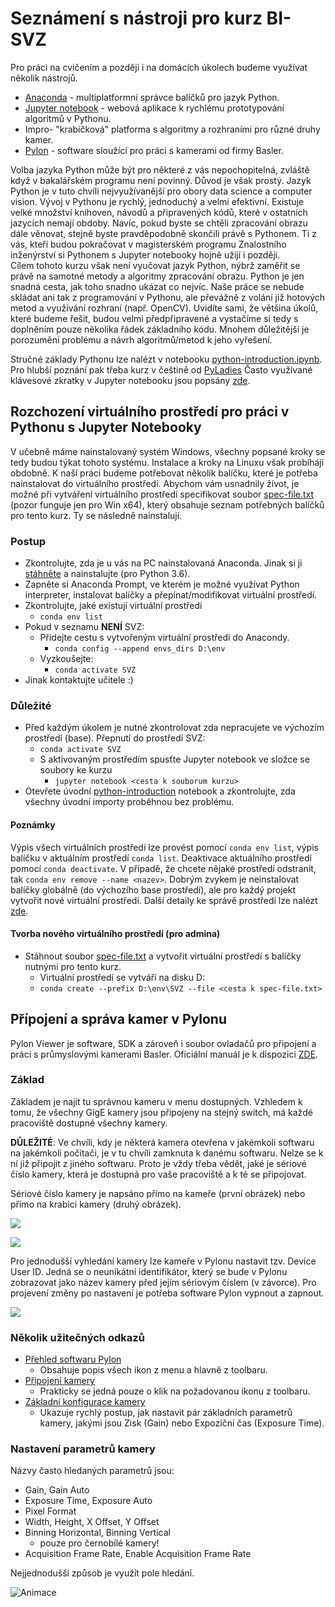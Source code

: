 # Seznámení s nástroji pro kurz BI-SVZ
Pro práci na cvičením a později i na domácích úkolech budeme využívat několik nástrojů. 
* [Anaconda](https://www.anaconda.com/) - multiplatformní správce balíčků pro jazyk Python.
* [Jupyter notebook](http://jupyter.org/) - webová aplikace k rychlému prototypování algoritmů v Pythonu.
* Impro- "krabičková" platforma s algoritmy a rozhraními pro různé druhy kamer.
* [Pylon](https://www.baslerweb.com/en/products/software/basler-pylon-camera-software-suite/) - software sloužící pro práci s kamerami od firmy Basler. 
  
Volba jazyka Python může být pro některé z vás nepochopitelná, zvláště když v bakalářském programu není povinný. Důvod je však prostý. Jazyk Python je v tuto chvíli nejvyužívanější pro obory data science a computer vision. Vývoj v Pythonu je rychlý, jednoduchý a velmi efektivní. Existuje velké množství knihoven, návodů a připravených kódů, které v ostatních jazycích nemají obdoby. Navíc, pokud byste se chtěli zpracování obrazu dále věnovat, stejně byste pravděpodobně skončili právě s Pythonem. Ti z vás, kteří budou pokračovat v magisterském programu Znalostního inženýrství si Pythonem s Jupyter notebooky hojně užijí i později.
​    
Cílem tohoto kurzu však není vyučovat jazyk Python, nýbrž zaměřit se právě na samotné metody a algoritmy zpracování obrazu. Python je jen snadná cesta, jak toho snadno ukázat co nejvíc. Naše práce se nebude skládat ani tak z programování v Pythonu, ale převážně z volání již hotových metod a využívání rozhraní (např. OpenCV). Uvidíte sami, že většina úkolů, které budeme řešit, budou velmi předpřipravené a vystačíme si tedy s doplněním pouze několika řádek základního kódu. Mnohem důležitější je porozumění problému a návrh algoritmů/metod k jeho vyřešení.

Stručné základy Pythonu lze nalézt v notebooku [python-introduction.ipynb](python-introduction.ipynb). Pro hlubší poznání pak třeba kurz v češtině od [PyLadies](https://naucse.python.cz/course/pyladies/)
Často využívané klávesové zkratky v Jupyter notebooku jsou popsány [zde](../jupyter-notebook-cheat-sheet.pdf).


## Rozchození virtuálního prostředí pro práci v Pythonu s Jupyter Notebooky

V učebně máme nainstalovaný systém Windows, všechny popsané kroky se tedy budou týkat tohoto systému. Instalace a kroky na Linuxu však probíhájí obdobně. 
K naší práci budeme potřebovat několik balíčku, které je potřeba nainstalovat do virtuálního prostředí. Abychom vám usnadnily život, je možné při vytváření virtuálního prostředí specifikovat soubor [spec-file.txt](spec-file.txt) (pozor funguje jen pro Win x64), který obsahuje seznam potřebných balíčků pro tento kurz. Ty se následně nainstalují. 

### Postup
* Zkontrolujte, zda je u vás na PC nainstalovaná Anaconda. Jinak si ji [stáhněte](https://www.anaconda.com/download)  a nainstalujte (pro Python 3.6).
* Zapněte si Anaconda Prompt, ve kterém je možné využívat Python interpreter, instalovat balíčky a přepínat/modifikovat virtuální prostředí.
* Zkontrolujte, jaké existují virtuální prostředí 
  * `conda env list`
* Pokud v seznamu **NENÍ** SVZ:
  * Přidejte cestu s vytvořeným virtuální prostředí do Anacondy. 
    - `conda config --append envs_dirs D:\env`
  * Vyzkoušejte:
    * `conda activate SVZ`
* Jinak kontaktujte učitele :)

### Důležité

* Před každým úkolem je nutné zkontrolovat zda nepracujete ve výchozím prostředí (base). Přepnutí do prostředí SVZ:
  * `conda activate SVZ`
  * S aktivovaným prostředím spusťte Jupyter notebook ve složce se soubory ke kurzu
  	* `jupyter notebook <cesta k souborum kurzu>` 
* Otevřete úvodní [python-introduction](python-introduction.ipynb) notebook a zkontrolujte, zda všechny úvodní importy proběhnou bez problému.

#### Poznámky

Výpis všech virtuálních prostředí lze provést pomocí `conda env list`, výpis balíčku v aktuálním prostředí `conda list`. Deaktivace aktuálního prostředí pomocí `conda deactivate`.  V případě, že chcete nějaké prostředí odstranit, tak `conda env remove --name <nazev>`. Dobrým zvykem je neinstalovat balíčky globálně (do výchozího base prostředí), ale pro každý projekt vytvořit nové virtuální prostředí. Další detaily ke správě prostředí lze nalézt [zde](https://conda.io/docs/user-guide/tasks/manage-environments.html).

#### Tvorba nového virtuálního prostředí (pro admina) 

- Stáhnout soubor [spec-file.txt](spec-file.txt) a vytvořit virtuální prostředí s balíčky nutnými pro tento kurz. 
  - Virtuální prostředí se vytváří na disku D:
  - `conda create --prefix D:\env\SVZ --file <cesta k spec-file.txt>`



## Přípojení a správa kamer v Pylonu 
Pylon Viewer je software, SDK a zároveň i soubor ovladačů pro připojení a práci s průmyslovými kamerami Basler. Oficiální manuál je k dispozici [ZDE](https://docs.baslerweb.com/#t=en%2Fpylon_camera_software_suite.htm%23bc-1&rhtocid=_3_0). 

### Základ
Základem je najít tu správnou kameru v menu dostupných. Vzhledem k tomu, že všechny GigE kamery jsou připojeny na stejný switch, má každé pracoviště dostupné všechny kamery. 

**DŮLEŽITÉ**: Ve chvíli, kdy je některá kamera otevřena v jakémkoli softwaru na jakémkoli počítači, je v tu chvíli zamknuta k danému softwaru. Nelze se k ní již připojit z jiného softwaru. Proto je vždy třeba vědět, jaké je sériové číslo kamery, která je dostupná pro vaše pracoviště a k té se připojovat.

Sériové číslo kamery je napsáno přímo na kameře (první obrázek) nebo přímo na krabici kamery (druhý obrázek).

![](images/kam_SN.png "")

![](images/krab_SN.png "")



Pro jednodušší vyhledání kamery lze kameře v Pylonu nastavit tzv. Device User ID. Jedná se o neunikátní identifikátor, který se bude v Pylonu zobrazovat jako název kamery před jejím sériovým číslem (v závorce). Pro projevení změny po nastavení je potřeba software Pylon vypnout a zapnout.

![](images/device_user_id.png)

### Několik užitečných odkazů
- [Přehled softwaru Pylon](https://docs.baslerweb.com/#t=en%2Foverview_of_the_pylon_viewer.htm%23bc-1&rhtocid=_3_0_0_0)
  - Obsahuje popis všech ikon z menu a hlavně z toolbaru.
- [Připojení kamery](https://docs.baslerweb.com/#t=en%2Fopening_and_closing_a_camera.htm)
  - Prakticky se jedná pouze o klik na požadovanou ikonu z toolbaru.
- [Základní konfigurace kamery](https://docs.baslerweb.com/#t=en%2Fconfiguring_a_camera.htm)
  - Ukazuje rychlý postup, jak nastavit pár základních parametrů kamery, jakými jsou Zisk (Gain) nebo Expoziční čas (Exposure Time).

### Nastavení parametrů kamery
Názvy často hledaných parametrů jsou:

- Gain, Gain Auto
- Exposure Time, Exposure Auto
- Pixel Format
- Width, Height, X Offset, Y Offset
- Binning Horizontal, Binning Vertical
  - pouze pro černobílé kamery!
- Acquisition Frame Rate, Enable Acquisition Frame Rate



Nejjednodušší způsob je využít pole hledání. 

![Animace](images/animation_setting_parameters.gif)
